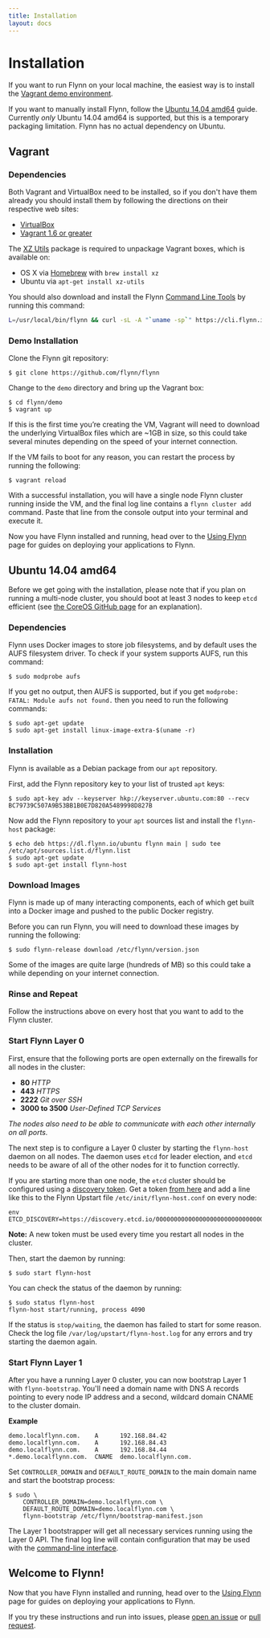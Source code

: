```yaml
---
title: Installation
layout: docs
---
```


# Installation

If you want to run Flynn on your local machine, the easiest way is to install the
[Vagrant demo environment](#vagrant).

If you want to manually install Flynn, follow the [Ubuntu 14.04 amd64](#ubuntu-1404-amd64) guide.
Currently *only* Ubuntu 14.04 amd64 is supported, but this is a temporary packaging limitation. Flynn
has no actual dependency on Ubuntu.

## Vagrant

### Dependencies

Both Vagrant and VirtualBox need to be installed, so if you don't have them already you should
install them by following the directions on their respective web sites:

* [VirtualBox](https://www.virtualbox.org/)
* [Vagrant 1.6 or greater](http://www.vagrantup.com/)

The [XZ Utils](http://tukaani.org/xz/) package is required to unpackage Vagrant boxes, which is
available on:

* OS X via [Homebrew](http://brew.sh) with `brew install xz`
* Ubuntu via `apt-get install xz-utils`

You should also download and install the Flynn [Command Line Tools](/docs/cli) by running this command:

```bash
L=/usr/local/bin/flynn && curl -sL -A "`uname -sp`" https://cli.flynn.io/flynn.gz | zcat >$L && chmod +x $L
```

### Demo Installation

Clone the Flynn git repository:

```
$ git clone https://github.com/flynn/flynn
```

Change to the `demo` directory and bring up the Vagrant box:

```
$ cd flynn/demo
$ vagrant up
```

If this is the first time you’re creating the VM, Vagrant will need to download the
underlying VirtualBox files which are ~1GB in size, so this could take several minutes depending on the speed of
your internet connection.

If the VM fails to boot for any reason, you can restart the process by running the following:

```
$ vagrant reload
```

With a successful installation, you will have a single node Flynn cluster running inside the VM,
and the final log line contains a `flynn cluster add` command. Paste that line from the console
output into your terminal and execute it.

Now you have Flynn installed and running, head over to the [Using Flynn](/docs/using-flynn) page for
guides on deploying your applications to Flynn.

## Ubuntu 14.04 amd64

Before we get going with the installation, please note that if you plan on running a multi-node
cluster, you should boot at least 3 nodes to keep `etcd` efficient
(see [the CoreOS GitHub page](https://github.com/coreos/etcd/blob/v0.4.6/Documentation/optimal-cluster-size.md) for
an explanation).

### Dependencies

Flynn uses Docker images to store job filesystems, and by default uses the AUFS filesystem driver. To
check if your system supports AUFS, run this command:

```
$ sudo modprobe aufs
```

If you get no output, then AUFS is supported, but if you get `modprobe: FATAL: Module aufs not found.`
then you need to run the following commands:

```
$ sudo apt-get update
$ sudo apt-get install linux-image-extra-$(uname -r)
```

### Installation

Flynn is available as a Debian package from our `apt` repository.

First, add the Flynn repository key to your list of trusted `apt` keys:

```
$ sudo apt-key adv --keyserver hkp://keyserver.ubuntu.com:80 --recv BC79739C507A9B53BB1B0E7D820A5489998D827B
```

Now add the Flynn repository to your `apt` sources list and install the `flynn-host` package:

```
$ echo deb https://dl.flynn.io/ubuntu flynn main | sudo tee /etc/apt/sources.list.d/flynn.list
$ sudo apt-get update
$ sudo apt-get install flynn-host
```

### Download Images

Flynn is made up of many interacting components, each of which get built into a Docker image and pushed
to the public Docker registry.

Before you can run Flynn, you will need to download these images by running the following:

```
$ sudo flynn-release download /etc/flynn/version.json
```

Some of the images are quite large (hundreds of MB) so this could take a while depending on
your internet connection.

### Rinse and Repeat

Follow the instructions above on every host that you want to add to the Flynn cluster.

### Start Flynn Layer 0

First, ensure that the following ports are open externally on the firewalls for all
nodes in the cluster:

* **80** *HTTP*
* **443** *HTTPS*
* **2222** *Git over SSH*
* **3000 to 3500** *User-Defined TCP Services*

*The nodes also need to be able to communicate with each other internally on all ports.*

The next step is to configure a Layer 0 cluster by starting the `flynn-host` daemon on all
nodes. The daemon uses `etcd` for leader election, and `etcd` needs to be aware of all of the
other nodes for it to function correctly.

If you are starting more than one node, the `etcd` cluster should be configured
using a [discovery
token](https://coreos.com/docs/cluster-management/setup/etcd-cluster-discovery/).
Get a token [from here](https://discovery.etcd.io/new) and add a line like this
to the Flynn Upstart file `/etc/init/flynn-host.conf` on every node:

```text
env ETCD_DISCOVERY=https://discovery.etcd.io/00000000000000000000000000000000
```

**Note:** A new token must be used every time you restart all nodes in the
cluster.

Then, start the daemon by running:

```
$ sudo start flynn-host
```

You can check the status of the daemon by running:

```
$ sudo status flynn-host
flynn-host start/running, process 4090
```

If the status is `stop/waiting`, the daemon has failed to start for some reason. Check the
log file `/var/log/upstart/flynn-host.log` for any errors and try starting the daemon
again.

### Start Flynn Layer 1

After you have a running Layer 0 cluster, you can now bootstrap Layer 1 with
`flynn-bootstrap`. You'll need a domain name with DNS A records pointing to
every node IP address and a second, wildcard domain CNAME to the cluster domain.

**Example**

```
demo.localflynn.com.    A      192.168.84.42
demo.localflynn.com.    A      192.168.84.43
demo.localflynn.com.    A      192.168.84.44
*.demo.localflynn.com.  CNAME  demo.localflynn.com.
```

Set `CONTROLLER_DOMAIN` and `DEFAULT_ROUTE_DOMAIN` to the main domain name and
start the bootstrap process:

```
$ sudo \
    CONTROLLER_DOMAIN=demo.localflynn.com \
    DEFAULT_ROUTE_DOMAIN=demo.localflynn.com \
    flynn-bootstrap /etc/flynn/bootstrap-manifest.json
```

The Layer 1 bootstrapper will get all necessary services running using the Layer
0 API. The final log line will contain configuration that may be used with the
[command-line interface](/docs/cli).

## Welcome to Flynn!

Now that you have Flynn installed and running, head over to the [Using Flynn](/docs/using-flynn)
page for guides on deploying your applications to Flynn.

If you try these instructions and run into issues, please [open an issue](https://github.com/flynn/flynn/issues/new) or [pull
request](https://github.com/flynn/flynn/compare).
